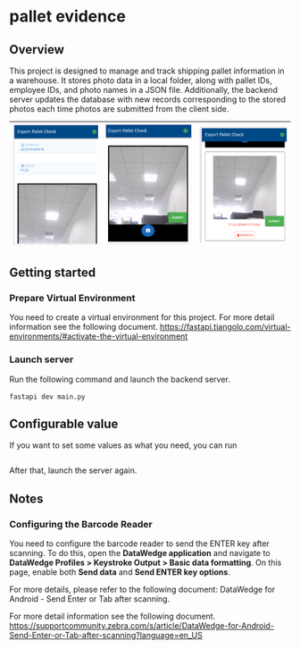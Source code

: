 # pallet evidence


## Overview
This project is designed to manage and track shipping pallet information in a warehouse. It stores photo data in a local folder, along with pallet IDs, employee IDs, and photo names in a JSON file. Additionally, the backend server updates the database with new records corresponding to the stored photos each time photos are submitted from the client side.



| ![Image 1](./pictures_for_README/01.png) | ![Image 2](./pictures_for_README/02.png) | ![Image 3](./pictures_for_README/03.png) |
|------------------------------------------|------------------------------------------|------------------------------------------|



## Getting started
### Prepare Virtual Environment
You need to create a virtual environment for this project. 
For more detail information see the following document. https://fastapi.tiangolo.com/virtual-environments/#activate-the-virtual-environment


### Launch server

Run the following command and launch the backend server.
```
fastapi dev main.py
```


## Configurable value
If you want to set some values as what you need, you can run 
```

``` 
After that, launch the server again.

## Notes 
### Configuring the Barcode Reader
You need to configure the barcode reader to send the ENTER key after scanning. To do this, open the **DataWedge application** and navigate to **DataWedge Profiles > Keystroke Output > Basic data formatting**. On this page, enable both **Send data** and **Send ENTER key options**.

For more details, please refer to the following document: DataWedge for Android - Send Enter or Tab after scanning.



For more detail information see the following document. https://supportcommunity.zebra.com/s/article/DataWedge-for-Android-Send-Enter-or-Tab-after-scanning?language=en_US
